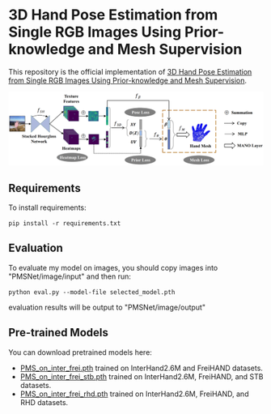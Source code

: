 
# 3D Hand Pose Estimation from Single RGB Images Using Prior-knowledge and Mesh Supervision

This repository is the official implementation of [3D Hand Pose Estimation from Single RGB Images Using Prior-knowledge and Mesh Supervision](https://openreview.net/pdf?id=5-BC94Xd9f6). 

![alt Network Architecture](https://github.com/sundigang/PMSNet/raw/main/fig_netarch.png)




## Requirements

To install requirements:

```setup
pip install -r requirements.txt
```


## Evaluation

To evaluate my model on images, you should copy images into "PMSNet/image/input" and then run:

```eval
python eval.py --model-file selected_model.pth
```
evaluation results will be output to "PMSNet/image/output"


## Pre-trained Models

You can download pretrained models here:

- [PMS_on_inter_frei.pth](https://www.dropbox.com/s/3yj02i77lz6s6k9/PMS_on_inter_frei.pth?dl=0) trained on InterHand2.6M and FreiHAND datasets.
- [PMS_on_inter_frei_stb.pth](https://www.dropbox.com/s/59sq4atntmixeb8/PMS_on_inter_frei_stb.pth?dl=0) trained on InterHand2.6M, FreiHAND, and STB datasets.
- [PMS_on_inter_frei_rhd.pth](https://www.dropbox.com/s/3d4zr6obfqupnh4/PMS_on_inter_frei_rhd.pth?dl=0) trained on InterHand2.6M, FreiHAND, and RHD datasets.




